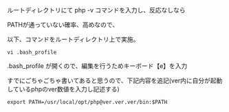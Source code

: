 ルートディレクトリにて
php -v コマンドを入力し、反応なしなら

PATHが通っていない確率、高めなので、

以下、コマンドをルートディレクトリ上で実施。

`vi .bash_profile`

.bash_profile が開くので、編集を行うためキーボード【e】を入力

すでにごちゃごちゃ書いてあると思うので、下記内容を追記(ver内に自分が起動しているphpのver数値を入力し記述する)

`export PATH=/usr/local/opt/php@ver.ver.ver/bin:$PATH`


